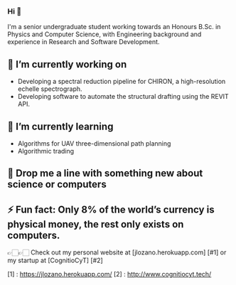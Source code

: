 ### Hi 👋

I'm a senior undergraduate student working towards an Honours B.Sc. in Physics and Computer Science, with Engineering background and experience in Research and Software Development. 


## 🔭 I’m currently working on  
- Developing a spectral reduction pipeline for CHIRON, a high-resolution echelle spectrograph.
- Developing software to automate the structural drafting using the REVIT API.

## 🌱 I’m currently learning 
- Algorithms for UAV three-dimensional path planning
- Algorithmic trading


## 💬 Drop me a line with something new about science or computers 

## ⚡ Fun fact:  Only 8% of the world’s currency is physical money, the rest only exists on computers.


👉🏻👉🏻 Check out my personal website at [jlozano.herokuapp.com] [#1]  or my startup at [CognitioCyT] [#2] 


[1] : https://jlozano.herokuapp.com/
[2] : http://www.cognitiocyt.tech/

